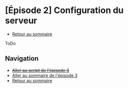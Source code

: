 # [Épisode 2] Configuration du serveur

* [Retour au sommaire](./#Épisode-2-configuration-du-serveur)

ToDo

## Navigation

* ~~[Aller au script de l'épisode 3](../Ep3/SCRIPT.md#Épisode-3-création-d-une-ressource)~~
* [Aller au sommaire de l'épisode 3](../Ep3#Épisode-3-création-d-une-ressource)
* [Retour au sommaire](../Ep2#Épisode-2-configuration-du-serveur)